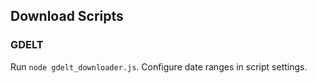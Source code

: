 ## Download Scripts

### GDELT

Run `node gdelt_downloader.js`.  Configure date ranges in script settings.
